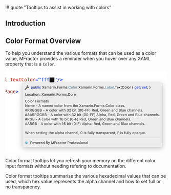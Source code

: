 !!! quote "Tooltips to assist in working with colors"

## Introduction

## Color Format Overview

To help you understand the various formats that can be used as a color value, MFractor provides a reminder when you hover over any XAML property that is a `Color`.

![Color Format Tooltips=](/img/xamarin-forms/color-format-tooltips.png)

Color format tooltips let you refresh your memory on the different color input formats without needing refering to documentation.

Color format tooltips summarise the various hexadecimal values that can be used, which hex value represents the alpha channel and how to set full or no transparency.

